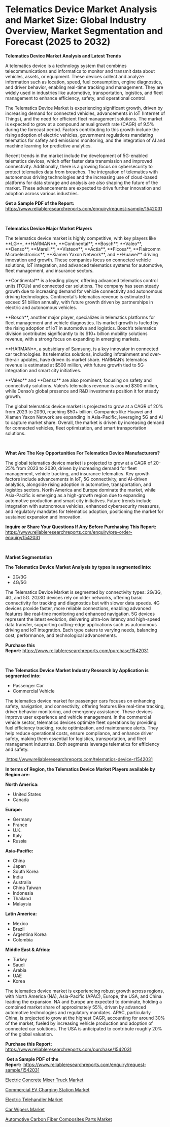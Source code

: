 <p><h1>Telematics Device Market Analysis and Market Size: Global Industry Overview, Market Segmentation and Forecast (2025 to 2032)</h1></p><p><strong>Telematics Device Market Analysis and Latest Trends</strong></p>
<p><p>A telematics device is a technology system that combines telecommunications and informatics to monitor and transmit data about vehicles, assets, or equipment. These devices collect and analyze information such as location, speed, fuel consumption, engine diagnostics, and driver behavior, enabling real-time tracking and management. They are widely used in industries like automotive, transportation, logistics, and fleet management to enhance efficiency, safety, and operational control.</p><p>The Telematics Device Market is experiencing significant growth, driven by increasing demand for connected vehicles, advancements in IoT (Internet of Things), and the need for efficient fleet management solutions. The market is expected to grow at a compound annual growth rate (CAGR) of 9.5% during the forecast period. Factors contributing to this growth include the rising adoption of electric vehicles, government regulations mandating telematics for safety and emissions monitoring, and the integration of AI and machine learning for predictive analytics.</p><p>Recent trends in the market include the development of 5G-enabled telematics devices, which offer faster data transmission and improved connectivity. Additionally, there is a growing focus on cybersecurity to protect telematics data from breaches. The integration of telematics with autonomous driving technologies and the increasing use of cloud-based platforms for data storage and analysis are also shaping the future of the market. These advancements are expected to drive further innovation and adoption across various industries.</p></p>
<p><strong>Get a Sample PDF of the Report:&nbsp;</strong> <a href="https://www.reliableresearchreports.com/enquiry/request-sample/1542031?utm_campaign=83&utm_medium=2&utm_source=Github&utm_content=ia&utm_term=22012025&utm_id=telematics-device">https://www.reliableresearchreports.com/enquiry/request-sample/1542031</a></p>
<p>&nbsp;</p>
<p><strong>Telematics Device Major Market Players</strong></p>
<p><p>The telematics device market is highly competitive, with key players like **LG**, **HARMAN**, **Continental**, **Bosch**, **Valeo**, **Denso**, **Marelli**, **Visteon**, **Actia**, **Ficosa**, **Flaircomm Microelectronics**, **Xiamen Yaxon Network**, and **Huawei** driving innovation and growth. These companies focus on connected vehicle solutions, IoT integration, and advanced telematics systems for automotive, fleet management, and insurance sectors.</p><p>**Continental** is a leading player, offering advanced telematics control units (TCUs) and connected car solutions. The company has seen steady growth due to increasing demand for vehicle connectivity and autonomous driving technologies. Continental’s telematics revenue is estimated to exceed $1 billion annually, with future growth driven by partnerships in electric and autonomous vehicles.</p><p>**Bosch**, another major player, specializes in telematics platforms for fleet management and vehicle diagnostics. Its market growth is fueled by the rising adoption of IoT in automotive and logistics. Bosch’s telematics division contributes significantly to its $10+ billion mobility solutions revenue, with a strong focus on expanding in emerging markets.</p><p>**HARMAN**, a subsidiary of Samsung, is a key innovator in connected car technologies. Its telematics solutions, including infotainment and over-the-air updates, have driven its market share. HARMAN’s telematics revenue is estimated at $500 million, with future growth tied to 5G integration and smart city initiatives.</p><p>**Valeo** and **Denso** are also prominent, focusing on safety and connectivity solutions. Valeo’s telematics revenue is around $300 million, while Denso’s global presence and R&D investments position it for steady growth.</p><p>The global telematics device market is projected to grow at a CAGR of 20% from 2023 to 2030, reaching $50+ billion. Companies like Huawei and Xiamen Yaxon Network are expanding in Asia-Pacific, leveraging 5G and AI to capture market share. Overall, the market is driven by increasing demand for connected vehicles, fleet optimization, and smart transportation solutions.</p></p>
<p>&nbsp;</p>
<p><strong>What Are The Key Opportunities For Telematics Device Manufacturers?</strong></p>
<p><p>The global telematics device market is projected to grow at a CAGR of 20-25% from 2023 to 2030, driven by increasing demand for fleet management, vehicle tracking, and insurance telematics. Key growth factors include advancements in IoT, 5G connectivity, and AI-driven analytics, alongside rising adoption in automotive, transportation, and logistics sectors. North America and Europe dominate the market, while Asia-Pacific is emerging as a high-growth region due to expanding automotive production and smart city initiatives. Future trends include integration with autonomous vehicles, enhanced cybersecurity measures, and regulatory mandates for telematics adoption, positioning the market for sustained expansion and innovation.</p></p>
<p><strong>Inquire or Share Your Questions If Any Before Purchasing This Report:</strong> <a href="https://www.reliableresearchreports.com/enquiry/pre-order-enquiry/1542031?utm_campaign=83&utm_medium=2&utm_source=Github&utm_content=ia&utm_term=22012025&utm_id=telematics-device">https://www.reliableresearchreports.com/enquiry/pre-order-enquiry/1542031</a></p>
<p>&nbsp;</p>
<p><strong>Market Segmentation</strong></p>
<p><strong>The Telematics Device Market Analysis by types is segmented into:</strong></p>
<p><ul><li>2G/3G</li><li>4G/5G</li></ul></p>
<p><p>The Telematics Device Market is segmented by connectivity types: 2G/3G, 4G, and 5G. 2G/3G devices rely on older networks, offering basic connectivity for tracking and diagnostics but with slower data speeds. 4G devices provide faster, more reliable connections, enabling advanced features like real-time monitoring and enhanced navigation. 5G devices represent the latest evolution, delivering ultra-low latency and high-speed data transfer, supporting cutting-edge applications such as autonomous driving and IoT integration. Each type caters to varying needs, balancing cost, performance, and technological advancements.</p></p>
<p><strong>Purchase this Report:&nbsp;</strong><a href="https://www.reliableresearchreports.com/purchase/1542031?utm_campaign=83&utm_medium=2&utm_source=Github&utm_content=ia&utm_term=22012025&utm_id=telematics-device">https://www.reliableresearchreports.com/purchase/1542031</a></p>
<p>&nbsp;</p>
<p><strong>The Telematics Device Market Industry Research by Application is segmented into:</strong></p>
<p><ul><li>Passenger Car</li><li>Commercial Vehicle</li></ul></p>
<p><p>The telematics device market for passenger cars focuses on enhancing safety, navigation, and connectivity, offering features like real-time tracking, driver behavior monitoring, and emergency assistance. These devices improve user experience and vehicle management. In the commercial vehicle sector, telematics devices optimize fleet operations by providing fuel efficiency tracking, route optimization, and maintenance alerts. They help reduce operational costs, ensure compliance, and enhance driver safety, making them essential for logistics, transportation, and fleet management industries. Both segments leverage telematics for efficiency and safety.</p></p>
<p><a href="https://www.reliableresearchreports.com/telematics-device-r1542031?utm_campaign=83&utm_medium=2&utm_source=Github&utm_content=ia&utm_term=22012025&utm_id=telematics-device">&nbsp;https://www.reliableresearchreports.com/telematics-device-r1542031</a></p>
<p><strong>In terms of Region, the Telematics Device Market Players available by Region are:</strong></p>
<p>
    <p> <strong> North America: </strong>
        <ul>
            <li>United States</li>
            <li>Canada</li>
        </ul>
        </p> 
    <p> <strong> Europe: </strong>
        <ul>
            <li>Germany</li>
            <li>France</li>
            <li>U.K.</li>
            <li>Italy</li>
            <li>Russia</li>
        </ul>
        </p> 
    <p> <strong> Asia-Pacific: </strong>
        <ul>
            <li>China</li>
            <li>Japan</li>
            <li>South Korea</li>
            <li>India</li>
            <li>Australia</li>
            <li>China Taiwan</li>
            <li>Indonesia</li>
            <li>Thailand</li>
            <li>Malaysia</li>
        </ul>
        </p> 
    <p> <strong> Latin America: </strong>
        <ul>
            <li>Mexico</li>
            <li>Brazil</li>
            <li>Argentina Korea</li>
            <li>Colombia</li>
        </ul>
        </p> 
    <p> <strong> Middle East & Africa: </strong>
        <ul>
            <li>Turkey</li>
            <li>Saudi</li>
            <li>Arabia</li>
            <li>UAE</li>
            <li>Korea</li>
        </ul>
    </p>
    </p>
<p><p>The telematics device market is experiencing robust growth across regions, with North America (NA), Asia-Pacific (APAC), Europe, the USA, and China leading the expansion. NA and Europe are expected to dominate, holding a combined market share of approximately 55%, driven by advanced automotive technologies and regulatory mandates. APAC, particularly China, is projected to grow at the highest CAGR, accounting for around 30% of the market, fueled by increasing vehicle production and adoption of connected car solutions. The USA is anticipated to contribute roughly 20% of the global valuation.</p></p>
<p><strong>Purchase this Report: </strong><a href="https://www.reliableresearchreports.com/purchase/1542031?utm_campaign=83&utm_medium=2&utm_source=Github&utm_content=ia&utm_term=22012025&utm_id=telematics-device">https://www.reliableresearchreports.com/purchase/1542031</a></p>
<p>&nbsp;<strong>Get a Sample PDF of the Report:&nbsp;&nbsp;</strong><a href="https://www.reliableresearchreports.com/enquiry/request-sample/1542031?utm_campaign=83&utm_medium=2&utm_source=Github&utm_content=ia&utm_term=22012025&utm_id=telematics-device">https://www.reliableresearchreports.com/enquiry/request-sample/1542031</a></p>
<p><strong></strong></p>
<p><p><a href="https://github.com/tambraunrue691969/Market-Research-Report-List-1/blob/main/electric-concrete-mixer-truck-market.md?utm_campaign=83&utm_medium=2&utm_source=Github&utm_content=ia&utm_term=22012025&utm_id=telematics-device">Electric Concrete Mixer Truck Market</a></p><p><a href="https://github.com/mharielmesa/Market-Research-Report-List-5/blob/main/commercial-ev-charging-station-market.md?utm_campaign=83&utm_medium=2&utm_source=Github&utm_content=ia&utm_term=22012025&utm_id=telematics-device">Commercial EV Charging Station Market</a></p><p><a href="https://github.com/jeastefanowicz7816/Market-Research-Report-List-1/blob/main/electric-telehandler-market.md?utm_campaign=83&utm_medium=2&utm_source=Github&utm_content=ia&utm_term=22012025&utm_id=telematics-device">Electric Telehandler Market</a></p><p><a href="https://github.com/tasiahtahathorn/Market-Research-Report-List-1/blob/main/car-wipers-market.md?utm_campaign=83&utm_medium=2&utm_source=Github&utm_content=ia&utm_term=22012025&utm_id=telematics-device">Car Wipers Market</a></p><p><a href="https://github.com/tona7vba/Market-Research-Report-List-1/blob/main/automotive-carbon-fiber-composites-parts-market.md?utm_campaign=83&utm_medium=2&utm_source=Github&utm_content=ia&utm_term=22012025&utm_id=telematics-device">Automotive Carbon Fiber Composites Parts Market</a></p></p>